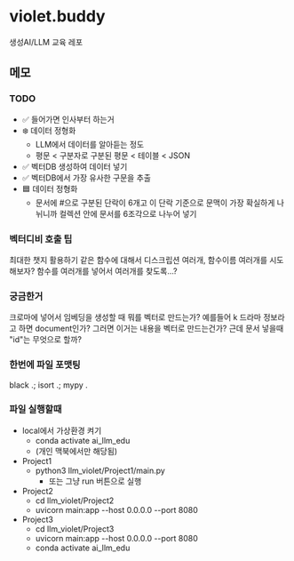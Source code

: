 # violet.buddy
생성AI/LLM 교육 레포









## 메모


### TODO
- ✅ 들어가면 인사부터 하는거
- ❄️ 데이터 정형화
  - LLM에서 데이터를 알아듣는 정도
  - 평문 < 구분자로 구분된 평문 < 테이블 < JSON
- ✅ 벡터DB 생성하여 데이터 넣기
- ✅ 벡터DB에서 가장 유사한 구문을 추출
- 🟦 데이터 정형화
  - 문서에 #으로 구분된 단락이 6개고 이 단락 기준으로 문맥이 가장 확실하게 나뉘니까 컬렉션 안에 문서를 6조각으로 나누어 넣기


### 벡터디비 호출 팁
최대한 챗지 활용하기
같은 함수에 대해서 디스크립션 여러개, 함수이름 여러개를 시도해보자?
함수를 여러개를 넣어서 여러개를 찾도록...?


### 궁금한거
크로마에 넣어서 임베딩을 생성할 때 뭐를 벡터로 만드는가?
예를들어 k 드라마 정보라고 하면 document인가?
그러면 이거는 내용을 벡터로 만드는건가?
근데 문서 넣을때 "id"는 무엇으로 할까?


### 한번에 파일 포맷팅
black .; isort .; mypy .


### 파일 실행할때
- local에서 가상환경 켜기
  - conda activate ai_llm_edu
  - (개인 맥북에서만 해당됨)
- Project1
  - python3 llm_violet/Project1/main.py
    - 또는 그냥 run 버튼으로 실행
- Project2
  - cd llm_violet/Project2
  - uvicorn main:app --host 0.0.0.0 --port 8080
- Project3
  - cd llm_violet/Project3
  - uvicorn main:app --host 0.0.0.0 --port 8080
  - conda activate ai_llm_edu

